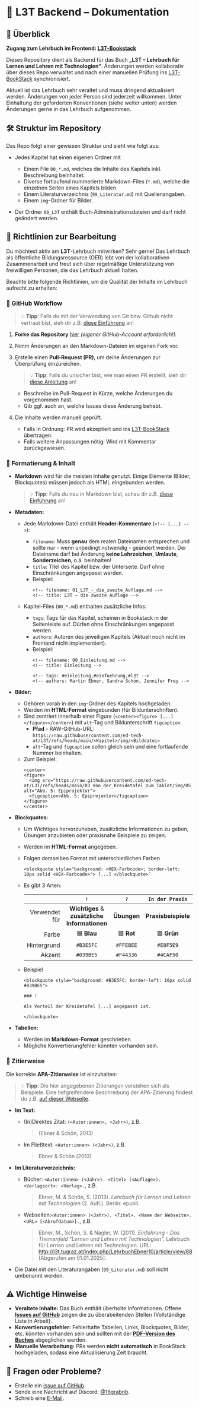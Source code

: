 # 📖 L3T Backend – Dokumentation

## 📌 Überblick

**Zugang zum Lehrbuch im Frontend: [L3T-Bookstack](https://l3t.ed-tech.app/books/l3t-lehrbuch-fur-lernen-und-lehren-mit-technologien)**


Dieses Repository dient als Backend für das Buch **„L3T – Lehrbuch für Lernen und Lehren mit Technologien“**. Änderungen werden kollaborativ über dieses Repo verwaltet und nach einer manuellen Prüfung ins [L3T-BookStack](https://l3t.ed-tech.app/books/l3t-lehrbuch-fur-lernen-und-lehren-mit-technologien) synchronisiert.

Aktuell ist das Lehrbuch sehr veraltet und muss dringend aktualisiert werden. Änderungen von jeder Person sind jederzeit willkommen. Unter Einhaltung der geforderten Konventionen (siehe weiter unten) werden Änderungen gerne in das Lehrbuch aufgenommen.

## 🛠 Struktur im Repository

Das Repo folgt einer gewissen Struktur und sieht wie folgt aus:

- Jedes Kapitel hat einen eigenen Ordner mit

	- Einem File `00_*.md`, welches die Inhalte des Kapitels inkl. Beschreibung beinhaltet.
	- Diverse fortlaufend nummerierte Markdown-Files (`*.md`), welche die einzelnen Seiten eines Kapitels bilden.
	- Einem Literaturverzeichnis (`99_Literatur.md`) mit Quellenangaben.
    - Einem `img`-Ordner für Bilder.
- Der Ordner `00_L3T` enthält Buch-Administrationsdateien und darf nicht geändert werden.

## 📝 Richtlinien zur Bearbeitung

Du möchtest aktiv am **L3T**-Lehrbuch mitwirken? Sehr gerne! Das Lehrbuch als öffentliche Bildungsressource (OER) lebt von der kollaborativen Zusammenarbeit und freut sich über regelmäßige Unterstützung von freiwilligen Personen, die das Lehrbuch aktuell halten.

Beachte bitte folgende Richtlinien, um die Qualität der Inhalte im Lehrbuch aufrecht zu erhalten:

### 🔹 GitHub Workflow

> 💡 **Tipp**: Falls du mit der Verwendung von Git bzw. Github nicht vertraut bist, sieh dir z.B. [diese Einführung](https://www.datacamp.com/de/tutorial/github-and-git-tutorial-for-beginners) an!

1. **Forke das Repository** [hier](https://github.com/ed-tech-at/L3T/fork) *(eigener GitHub-Account erforderlich!).*
2. Nimm Änderungen an den Markdown-Dateien im eigenen Fork vor.
3. Erstelle einen **Pull-Request (PR)**, um deine Änderungen zur Überprüfung einzureichen.
    > 💡 **Tipp**: Falls du unsicher bist, wie man einen PR erstellt, sieh dir [diese Anleitung](https://docs.github.com/de/pull-requests/collaborating-with-pull-requests/proposing-changes-to-your-work-with-pull-requests/creating-a-pull-request-from-a-fork) an!

    
    - Beschreibe im Pull-Request in Kürze, welche Änderungen du vorgenommen hast.
    - Gib ggf. auch an, welche Issues diese Änderung behebt. 
4. Die Inhalte werden manuell geprüft. 
    - Falls in Ordnung: PR wird akzeptiert und ins [L3T-BookStack](https://l3t.ed-tech.app/books/l3t-lehrbuch-fur-lernen-und-lehren-mit-technologien) übertragen. 
    - Falls weitere Anpassungen nötig: Wird mit Kommentar zurückgewiesen.

### 🔹 Formatierung & Inhalt

- **Markdown** wird für die meisten Inhalte genutzt. Einige Elemente (Bilder, Blockquotes) müssen jedoch als HTML eingebunden werden.

    > 💡 **Tipp**: Falls du neu in Markdown bist, schau dir z.B. [diese Einführung](https://www.markdownguide.org/) an!

- **Metadaten:** 
    - Jede Markdown-Datei enthält **Header-Kommentare** (`<!-- [...] -->`):
    
        - `filename`: Muss  **genau**  dem realen Dateinamen entsprechen und sollte nur - wenn unbedingt notwendig - geändert werden. Der Dateiname darf bei Änderung **keine Lehrzeichen**, **Umlaute**, **Sonderzeichen**, o.ä. beinhalten!
        - `title`: Titel des Kapitel bzw. der Unterseite. Darf ohne Einschränkungen angepasst werden.
        - Beispiel:
            ```
            <!-- filename: 01_L3T_-_die_zweite_Auflage.md -->
            <!-- title: L3T – die zweite Auflage -->
            ```
    -  Kapitel-Files (``00_*.md``) enthalten zusätzliche Infos:
    
        - `tags`: Tags für das Kapitel, scheinen in Bookstack in der Seitenleiste auf. Dürfen ohne Einschränkungen angepasst werden.
        - `authors`: Autoren des jeweiligen Kapitels (Aktuell noch nicht im Frontend nicht implementiert). 
        - Beispiel: 
            ```
            <!-- filename: 00_Einleitung.md -->
            <!-- title: Einleitung -->
            
            <!-- tags: #einleitung,#einfuehrung,#l3t -->
            <!-- authors: Martin Ebner, Sandra Schön, Jennifer Frey --> 
            ```
        
- **Bilder:** 
    - Gehören vorab in den `img`-Ordner des Kapitels hochgeladen.
    - Werden im **HTML-Format** eingebunden (für Bildunterschriften).
    - Sind zentriert innerhalb einer Figure (`<center><figure> [...] </figure></center>`) mit `alt`-Tag und Bildunterschrift `figcaption`.
        - **Pfad** - RAW-GitHub-URL: `https://raw.githubusercontent.com/ed-tech-at/L3T/refs/heads/main/<Kapitel>/img/<Bilddatei>`
        - `alt`-Tag und  `figcaption` sollen gleich sein und eine fortlaufende Nummer beinhalten.
    - Zum Beispiel:
        ```
        <center>
        <figure>
          <img src="https://raw.githubusercontent.com/ed-tech-at/L3T/refs/heads/main/03_Von_der_Kreidetafel_zum_Tablet/img/05_Epiprojektor.jpg" alt="Abb. 5: Epiprojektor">
          <figcaption>Abb. 5: Epiprojektor</figcaption>
        </figure>
        </center>
        ```
    
- **Blockquotes:** 
    - Um Wichtiges hervorzuheben, zusätzliche Informationen zu geben, Übungen anzubieten oder praxisnahe Beispiele zu zeigen. 
    - Werden im **HTML-Format** angegeben.
    - Folgen demselben Format mit unterschiedlichen Farben 
         ```
        <blockquote style="background: <HEX-Farbcode>; border-left: 10px solid <HEX-Farbcode>"> [...] </blockquote>`
        ```
    - Es gibt 3 Arten:
    
        |               | `!`                                           | `?`                 | `In der Praxis`     |
        | ------------: | :-------------------------------------------: | :-----------------: | :-----------------: |
        | Verwendet für | **Wichtiges** & **zusätzliche Informationen** | **Übungen**         | **Praxisbeispiele** |
        | Farbe         | 🟦 **Blau**                                   | 🟥 **Rot**          | 🟩 **Grün**         |
        | Hintergrund   | `#B3E5FC`                                     | `#FFEBEE`           | `#E8F5E9`           |
        | Akzent        | `#039BE5`                                     | `#F44336`           | `#4CAF50`           |

    - Beispiel
        ```
        <blockquote style="background: #B3E5FC; border-left: 10px solid #039BE5">
        
        ### !
        
        Als Vorteil der Kreidetafel [...] angepasst ist.
        
        </blockquote>
        ```
            
- **Tabellen:**
    - Werden im **Markdown-Format** geschrieben.
    - Mögliche Konvertierungfehler könnten vorhanden sein.

### 🔹 Zitierweise

Die korrekte **APA-Zitierweise** ist einzuhalten:

> 💡 **Tipp**: Die hier angegebenen Zitierungen verstehen sich als Beispiele. Eine tiefgreifendere Beschreibung der APA-Zitierung findest du z.B. [auf dieser Webseite](https://www.scribbr.at/category/apa-standard-at).
- **Im Text:** 

    - (In)Direktes Zitat: `(<Autor:innen>, <Jahr>)`, z.B. 
        > (Ebner & Schön, 2013)
    - Im Fließtext: `<Autor:innen> (<Jahr>)`, z.B.
        > Ebner & Schön (2013)
- **Im Literaturverzeichnis:**

    - Bücher: `<Autor:innen> (<Jahr>). <Titel> (<Auflage>). <Verlagsort>: <Verlag>.`, z.B. 
        > Ebner, M. & Schön, S. (2013). *Lehrbuch für Lernen und Lehren mit Technologien* (2. Aufl.). Berlin: epubli.
    - Webseiten:`<Autor:innen> (<Jahr>). <Titel>. <Name der Webseite>. <URL> [<Abrufdatum>].`, z.B. 
        > Ebner, M., Schön, S. & Nagler, W. (2011). *Einführung - Das Themenfeld "Lernen und Lehren mit Technologien".* Lehrbuch für Lernen und Lehren mit Technologien. URL: http://l3t.tugraz.at/index.php/LehrbuchEbner10/article/view/88 [Abgerufen am 01.01.2025].

- Die Datei mit den Literaturangaben (`99_Literatur.md`) soll nicht umbenannt werden.

## ⚠️ Wichtige Hinweise

- **Veraltete Inhalte:** Das Buch enthält überholte Informationen. Offene [**Issues auf GitHub**](https://github.com/ed-tech-at/L3T/issues) zeigen die zu überabeitenden Stellen (Vollständige Liste in Arbeit).
- **Konvertierungsfehler:** Fehlerhafte Tabellen, Links, Blockquotes, Bilder, etc. könnten vorhanden sein und sollten mit der **[PDF-Version des Buches](https://l3t.tugraz.at/index.php/LehrbuchEbner10/index)** abgeglichen werden.
- **Manuelle Verarbeitung:** PRs werden **nicht automatisch** in BookStack hochgeladen, sodass eine Aktualisierung Zeit braucht.

## 📩 **Fragen oder Probleme?** 
- Erstelle ein [Issue auf GitHub](https://github.com/ed-tech-at/L3T/issues).
- Sende eine Nachricht auf Discord: [@16grabnb](https://discord.com/).
- Schreib eine [E-Mail](mailto:bernd.grabner@edu.uni-graz.at).

